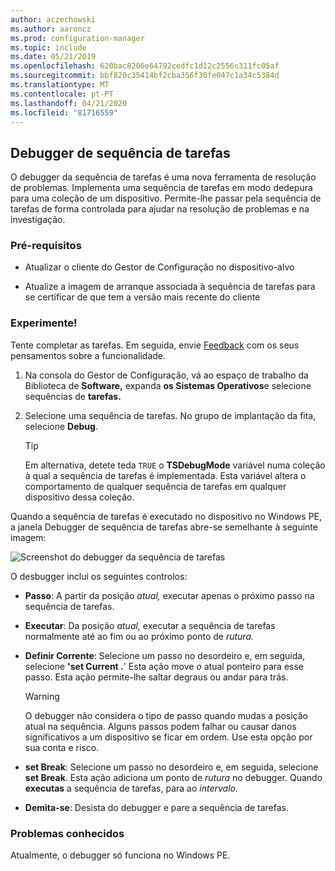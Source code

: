 ```yaml
---
author: aczechowski
ms.author: aaroncz
ms.prod: configuration-manager
ms.topic: include
ms.date: 05/21/2019
ms.openlocfilehash: 620bac8206e64792cedfc1d12c2556c311fc05af
ms.sourcegitcommit: bbf820c35414bf2cba356f30fe047c1a34c5384d
ms.translationtype: MT
ms.contentlocale: pt-PT
ms.lasthandoff: 04/21/2020
ms.locfileid: "81716559"
---
```

## <a name="task-sequence-debugger"></a><a name="bkmk_tsdebug"></a>Debugger de sequência de tarefas

<!--3612274-->

O debugger da sequência de tarefas é uma nova ferramenta de resolução de problemas. Implementa uma sequência de tarefas em modo dedepura para uma coleção de um dispositivo. Permite-lhe passar pela sequência de tarefas de forma controlada para ajudar na resolução de problemas e na investigação.

### <a name="prerequisites"></a>Pré-requisitos

- Atualizar o cliente do Gestor de Configuração no dispositivo-alvo

- Atualize a imagem de arranque associada à sequência de tarefas para se certificar de que tem a versão mais recente do cliente

### <a name="try-it-out"></a>Experimente!

Tente completar as tarefas. Em seguida, envie [Feedback](../../../../understand/find-help.md#product-feedback) com os seus pensamentos sobre a funcionalidade.

1. Na consola do Gestor de Configuração, vá ao espaço de trabalho da Biblioteca de **Software,** expanda **os Sistemas Operativos**e selecione sequências de **tarefas.**
1. Selecione uma sequência de tarefas. No grupo de implantação da fita, selecione **Debug**.

    > [!Tip]  
    > Em alternativa, detete teda `TRUE` o **TSDebugMode** variável numa coleção à qual a sequência de tarefas é implementada. Esta variável altera o comportamento de qualquer sequência de tarefas em qualquer dispositivo dessa coleção.  

Quando a sequência de tarefas é executado no dispositivo no Windows PE, a janela Debugger de sequência de tarefas abre-se semelhante à seguinte imagem:

![Screenshot do debugger da sequência de tarefas](../../media/3612274-tsdebug.png)

O desbugger inclui os seguintes controlos:

- **Passo**: A partir da posição *atual,* executar apenas o próximo passo na sequência de tarefas.  

- **Executar**: Da posição *atual,* executar a sequência de tarefas normalmente até ao fim ou ao próximo ponto de *rutura.*  

- **Definir Corrente**: Selecione um passo no desordeiro e, em seguida, selecione **'set Current .**' Esta ação move *o* atual ponteiro para esse passo. Esta ação permite-lhe saltar degraus ou andar para trás.  

    > [!Warning]  
    > O debugger não considera o tipo de passo quando mudas a posição atual na sequência. Alguns passos podem falhar ou causar danos significativos a um dispositivo se ficar em ordem. Use esta opção por sua conta e risco.  

- **set Break**: Selecione um passo no desordeiro e, em seguida, selecione **set Break**. Esta ação adiciona um ponto de *rutura* no debugger. Quando **executas** a sequência de tarefas, para ao *intervalo.*  

- **Demita-se**: Desista do debugger e pare a sequência de tarefas.  

### <a name="known-issues"></a>Problemas conhecidos

Atualmente, o debugger só funciona no Windows PE.

